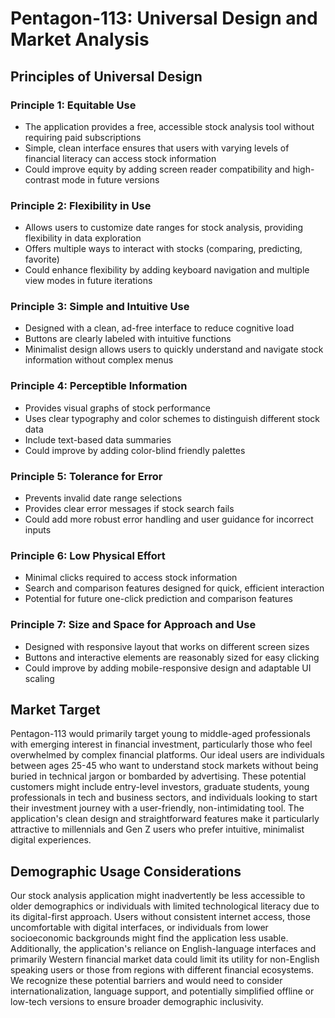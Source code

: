 # Pentagon-113: Universal Design and Market Analysis

## Principles of Universal Design

### Principle 1: Equitable Use
- The application provides a free, accessible stock analysis tool without requiring paid subscriptions
- Simple, clean interface ensures that users with varying levels of financial literacy can access stock information
- Could improve equity by adding screen reader compatibility and high-contrast mode in future versions

### Principle 2: Flexibility in Use
- Allows users to customize date ranges for stock analysis, providing flexibility in data exploration
- Offers multiple ways to interact with stocks (comparing, predicting, favorite)
- Could enhance flexibility by adding keyboard navigation and multiple view modes in future iterations

### Principle 3: Simple and Intuitive Use
- Designed with a clean, ad-free interface to reduce cognitive load
- Buttons are clearly labeled with intuitive functions
- Minimalist design allows users to quickly understand and navigate stock information without complex menus

### Principle 4: Perceptible Information
- Provides visual graphs of stock performance
- Uses clear typography and color schemes to distinguish different stock data
- Include text-based data summaries
- Could improve by adding color-blind friendly palettes

### Principle 5: Tolerance for Error
- Prevents invalid date range selections
- Provides clear error messages if stock search fails
- Could add more robust error handling and user guidance for incorrect inputs

### Principle 6: Low Physical Effort
- Minimal clicks required to access stock information
- Search and comparison features designed for quick, efficient interaction
- Potential for future one-click prediction and comparison features

### Principle 7: Size and Space for Approach and Use
- Designed with responsive layout that works on different screen sizes
- Buttons and interactive elements are reasonably sized for easy clicking
- Could improve by adding mobile-responsive design and adaptable UI scaling

## Market Target

Pentagon-113 would primarily target young to middle-aged professionals with emerging interest in financial investment, particularly those who feel overwhelmed by complex financial platforms. Our ideal users are individuals between ages 25-45 who want to understand stock markets without being buried in technical jargon or bombarded by advertising. These potential customers might include entry-level investors, graduate students, young professionals in tech and business sectors, and individuals looking to start their investment journey with a user-friendly, non-intimidating tool. The application's clean design and straightforward features make it particularly attractive to millennials and Gen Z users who prefer intuitive, minimalist digital experiences.

## Demographic Usage Considerations

Our stock analysis application might inadvertently be less accessible to older demographics or individuals with limited technological literacy due to its digital-first approach. Users without consistent internet access, those uncomfortable with digital interfaces, or individuals from lower socioeconomic backgrounds might find the application less usable. Additionally, the application's reliance on English-language interfaces and primarily Western financial market data could limit its utility for non-English speaking users or those from regions with different financial ecosystems. We recognize these potential barriers and would need to consider internationalization, language support, and potentially simplified offline or low-tech versions to ensure broader demographic inclusivity.